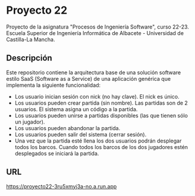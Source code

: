 # Proyecto 22
Proyecto de la asignatura "Procesos de Ingeniería Software", curso 22-23.
Escuela Superior de Ingeniería Informática de Albacete - Universidad de Castilla-La Mancha.

## Descripción
Este repositorio contiene la arquitectura base de una solución software estilo SaaS (Software as a Service) de una aplicación genérica que implementa la siguiente funcionalidad:
- Los usuario inician sesión con nick (no hay clave). El nick es único.
- Los usuarios pueden crear partida (sin nombre). Las partidas son de 2 usuarios. El sistema asigna un código a la partida.
- Los usuarios pueden unirse a partidas disponibles (las que tienen sólo un jugador).
- Los usuarios pueden abandonar la partida.
- Los usuarios pueden salir del sistema (cerrar sesión).
- Una vez que la partida esté llena los dos usuarios podrán desplegar todos los barcos. Cuando todos los barcos de los dos jugadores estén desplegados se iniciará la partida.

## URL
https://proyecto22-3ru5xmyj3a-no.a.run.app